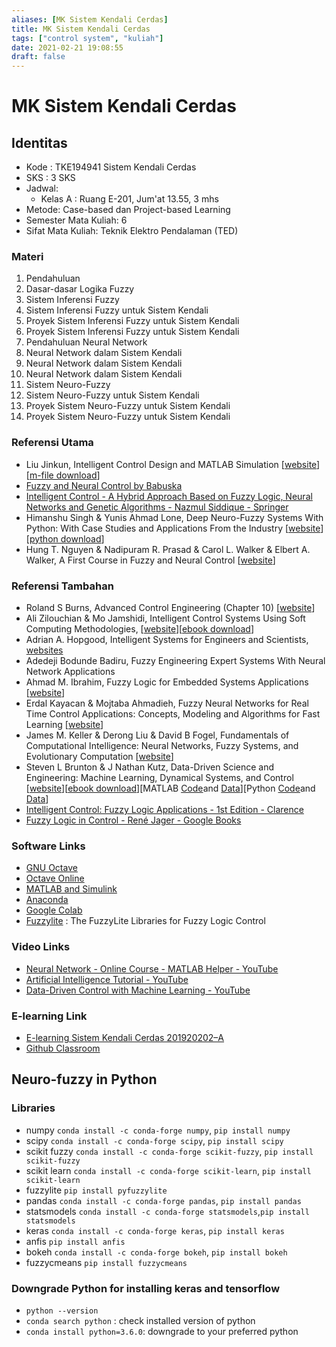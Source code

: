 ```yaml
---
aliases: [MK Sistem Kendali Cerdas]
title: MK Sistem Kendali Cerdas
tags: ["control system", "kuliah"]
date: 2021-02-21 19:08:55
draft: false
---
```


# MK Sistem Kendali Cerdas

## Identitas

- Kode : TKE194941 Sistem Kendali Cerdas
- SKS : 3 SKS
- Jadwal:
    - Kelas A : Ruang E-201, Jum'at 13.55, 3 mhs
- Metode: Case-based dan Project-based Learning
- Semester Mata Kuliah: 6
- Sifat Mata Kuliah: Teknik Elektro Pendalaman (TED)

### Materi

1. Pendahuluan
2. Dasar-dasar Logika Fuzzy
3. Sistem Inferensi Fuzzy
4. Sistem Inferensi Fuzzy untuk Sistem Kendali
5. Proyek Sistem Inferensi Fuzzy untuk Sistem Kendali
6. Proyek Sistem Inferensi Fuzzy untuk Sistem Kendali
7. Pendahuluan Neural Network
8. Neural Network dalam Sistem Kendali
9. Neural Network dalam Sistem Kendali
10. Neural Network dalam Sistem Kendali
11. Sistem Neuro-Fuzzy
12. Sistem Neuro-Fuzzy untuk Sistem Kendali
13. Proyek Sistem Neuro-Fuzzy untuk Sistem Kendali
14. Proyek Sistem Neuro-Fuzzy untuk Sistem Kendali

### Referensi Utama

- Liu Jinkun, Intelligent Control Design and MATLAB Simulation \[[website](https://www.springer.com/gp/book/9789811052620#reviews)\] \[[m-file download](https://shi.buaa.edu.cn/liujinkun/zh_CN/jxzy/8049/content/1217.htm#jxzy)\]
- [Fuzzy and Neural Control by Babuska](https://www.matlabi.ir/wp-content/uploads/bank_papers/c%20paper/c25_www.Matlabi.ir_Fuzzy%20and%20Neural%20Control,%20Robert%20Babuska,%20Lecture%20Notes,%20Delft%20University%20of%20Technology.pdf)
- [Intelligent Control - A Hybrid Approach Based on Fuzzy Logic, Neural Networks and Genetic Algorithms - Nazmul Siddique - Springer](https://www.springer.com/gp/book/9783319021348)
- Himanshu Singh & Yunis Ahmad Lone, Deep Neuro-Fuzzy Systems With Python: With Case Studies and Applications From the Industry \[[website](https://www.apress.com/gp/book/9781484253601)\]\[[python download](https://github.com/Apress/deep-neuro-fuzzy-systems-w-python)\]
- Hung T. Nguyen & Nadipuram R. Prasad & Carol L. Walker & Elbert A. Walker, A First Course in Fuzzy and Neural Control \[[website](https://www.crcpress.com/A-First-Course-in-Fuzzy-and-Neural-Control/Nguyen-Prasad-Walker-Walker/p/book/9781584882442)\]

### Referensi Tambahan

- Roland S Burns, Advanced Control Engineering (Chapter 10) \[[website](https://www.sciencedirect.com/book/9780750651004/advanced-control-engineering#book-description)\]
- Ali Zilouchian & Mo Jamshidi, Intelligent Control Systems Using Soft Computing Methodologies, \[[website](https://www.crcpress.com/Intelligent-Control-Systems-Using-Soft-Computing-Methodologies/Zilouchian-Jamshidi/p/book/9780849318757)\]\[[ebook download](https://www.wacong.org/freepublicationsbymojamshidi/)\]
- Adrian A. Hopgood, Intelligent Systems for Engineers and Scientists, [websites](https://www.routledge.com/Intelligent-Systems-for-Engineers-and-Scientists/Hopgood/p/book/9781138374287)
- Adedeji Bodunde Badiru, Fuzzy Engineering Expert Systems With Neural Network Applications
- Ahmad M. Ibrahim, Fuzzy Logic for Embedded Systems Applications \[[website](https://www.sciencedirect.com/book/9780750676052/fuzzy-logic-for-embedded-systems-applications)\]
- Erdal Kayacan & Mojtaba Ahmadieh, Fuzzy Neural Networks for Real Time Control Applications: Concepts, Modeling and Algorithms for Fast Learning \[[website](https://www.elsevier.com/books/fuzzy-neural-networks-for-real-time-control-applications/kayacan/978-0-12-802687-8)\]
- James M. Keller & Derong Liu & David B Fogel, Fundamentals of Computational Intelligence: Neural Networks, Fuzzy Systems, and Evolutionary Computation \[[website](https://onlinelibrary.wiley.com/doi/book/10.1002/9781119214403)\]
- Steven L Brunton & J Nathan Kutz, Data-Driven Science and Engineering: Machine Learning, Dynamical Systems, and Control \[[website](https://databookuw.com/)\]\[[ebook download](https://databookuw.com/databook.pdf)\]\[MATLAB [Code](https://databookuw.com/CODE.zip)and [Data](https://databookuw.com/DATA.zip)\]\[Python [Code](https://databookuw.com/CODE_PYTHON.zip)and [Data](https://databookuw.com/DATA_PYTHON.zip)\]
- [Intelligent Control: Fuzzy Logic Applications - 1st Edition - Clarence](https://www.routledge.com/Intelligent-Control-Fuzzy-Logic-Applications/Silva/p/book/9780849379826)
- [Fuzzy Logic in Control - René Jager - Google Books](https://books.google.co.id/books/about/Fuzzy_Logic_in_Control.html?id=1E0owYZ-ht0C&redir_esc=y)

### Software Links

- [GNU Octave](https://www.gnu.org/software/octave/)
- [Octave Online](https://octave-online.net/)
- [MATLAB and Simulink](https://www.mathworks.com/products/matlab.html)
- [Anaconda](https://www.anaconda.com/)
- [Google Colab](https://colab.research.google.com/)
- [Fuzzylite](https://fuzzylite.com/) : The FuzzyLite Libraries for Fuzzy Logic Control

### Video Links

- [Neural Network - Online Course - MATLAB Helper - YouTube](https://www.youtube.com/playlist?list=PLmyWlxlLCcz8ct8rKtIO0ESXgEDvh7f5N)
- [Artificial Intelligence Tutorial - YouTube](https://www.youtube.com/playlist?list=PLkmvobsnE0GEeD8ICPS5iwz0GCNhyqSre)
- [Data-Driven Control with Machine Learning - YouTube](https://www.youtube.com/playlist?list=PLMrJAkhIeNNQkv98vuPjO2X2qJO_UPeWR)

### E-learning Link

- [E-learning Sistem Kendali Cerdas 201920202–A](https://eldiru.unsoed.ac.id/course/view.php?id=62)
- [Github Classroom](https://classroom.github.com/classrooms/61479455-sistem-kendali-cerdas-classroom-1)

## Neuro-fuzzy in Python

### Libraries

- numpy `conda install -c conda-forge numpy`, `pip install numpy`
- scipy `conda install -c conda-forge scipy`, `pip install scipy`
- scikit fuzzy `conda install -c conda-forge scikit-fuzzy`, `pip install scikit-fuzzy`
- scikit learn `conda install -c conda-forge scikit-learn`, `pip install scikit-learn`
- fuzzylite `pip install pyfuzzylite`
- pandas `conda install -c conda-forge pandas`, `pip install pandas`
- statsmodels `conda install -c conda-forge statsmodels`,`pip install statsmodels`
- keras `conda install -c conda-forge keras`, `pip install keras`
- anfis `pip install anfis`
- bokeh `conda install -c conda-forge bokeh`, `pip install bokeh`
- fuzzycmeans `pip install fuzzycmeans`

### Downgrade Python for installing keras and tensorflow

- `python --version`
- `conda search python` : check installed version of python
- `conda install python=3.6.0`: downgrade to your preferred python
